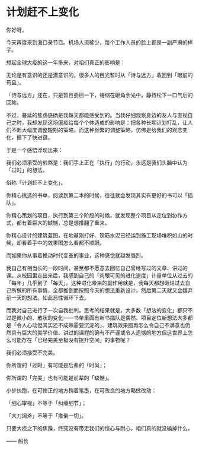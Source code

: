 # 计划赶不上变化

你好呀，

今天再度来到海口录节目。机场人流稀少，每个工作人员的脸上都是一副严肃的样子。

想起全球大疫的这一年多来，对咱们真正的影响是：

无论是有意识的还是潜意识的，很多人的目光暂时从「诗与远方」收回到「眼前的苟且」。

「诗与远方」还在，只是暂且委屈一下，蜷缩在眼角余光中，静待松下一口气后的回眸。

不过，蔓延的焦虑感确是我每天都能感受到的。当我仔细观察身边的友人与直视自己之时，我却发现这场瘟疫给每个个体造成的影响是：把各种长期计划打乱，让人们不断大幅度调整短期的策略。而这种频繁的调整策略，仿佛是给我们的观念变化，摁下了快进键。

于是一个感悟浮现出来：

我们必须承受的煎熬是：我们手上正在「执行」的行动，永远是我们头脑中认为「过时」的想法。

俗称「计划赶不上变化」。

你精心挑选的书单，阅读到第二本的时候，往往就会发现其实有更好的书可以「插队」。

你精心策划的项目，执行到第三个阶段的时候，就发现整个项目从定位到协作方式，都有着巨大的缺憾，总是想推翻了重来。

你精心设计的建筑蓝图，在地基刚打好、钢筋水泥已经运到施工现场堆积如山的时候，却看着手中的效果图怎么看都不顺眼。

而如果你从事着推动时代变革的事业，这种感觉就越发强烈。

我自己有相当长的一段时间，甚至都不愿意去回忆自己曾经写过的文章、讲过的课。从校园里走出来后，我感到自己的「肉眼可见的进化速度」计量单位从过去的「每年」几乎到了「每天」。这种进化带来的副作用就是，我每天都想砸烂过去自己所做的所有事情，全都推倒而按照今天的想法重新设计。然后第二天就又会嫌弃前一天的想法。如此恶性循环下去。

而我对自己进行了一次自我批判。思考的结果就是，大多数「想法的变化」都只不过是微小的、散状的变化——书单里面有新书插队是偶然、项目定位新想法大多都是「令人心动但其实还不成熟需要沉淀的」、建筑效果图再怎么令自己不满意也仍然具有巨大的美学价值、讲过的课程的确有不严谨或令人遗憾的地方但这世界上怎么可能存在「已经完美至极没有提升空间」的事物呢？

我们必须接受不完美。

你所谓的「过时」有可能是后辈的「时尚」；

你所谓的「完美」也有可能是前辈的「缺憾」。

小步快跑，在可修正的地方稍着笔墨，在可改良的地方略做改动：

「细心审视」不等于「纠缠细节」；

「大刀阔斧」不等于「推倒一切」。

只要大疫之下的焦躁，终究没有带走我们的恒心与耐心，咱们真的就没输掉什么。

—— 船长